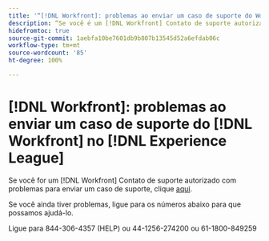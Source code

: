 ```yaml
---
title: '“[!DNL Workfront]: problemas ao enviar um caso de suporte do Workfront na Experience League”'
description: “Se você é um [!DNL Workfront] Contato de suporte autorizado e está com problemas ao enviar um caso de suporte, ligue para os números abaixo para que possamos ajudá-lo.”
hidefromtoc: true
source-git-commit: 1aebfa10be7601db9b807b13545d52a6efdab06c
workflow-type: tm+mt
source-wordcount: '85'
ht-degree: 100%

---
```



# [!DNL Workfront]: problemas ao enviar um caso de suporte do [!DNL Workfront] no [!DNL Experience League]

Se você for um [!DNL Workfront] Contato de suporte autorizado com problemas para enviar um caso de suporte, clique [aqui](https://workfrontpartners.force.com/one/s/).

Se você ainda tiver problemas, ligue para os números abaixo para que possamos ajudá-lo.

Ligue para 844-306-4357 (HELP)
ou 44-1256-274200
ou 61-1800-849259

